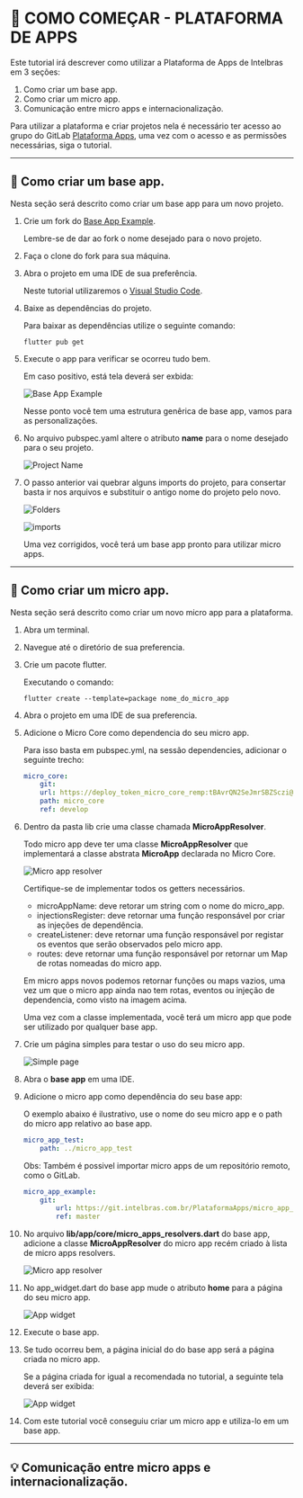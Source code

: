 #  📝 COMO COMEÇAR - PLATAFORMA DE APPS

Este tutorial irá descrever como utilizar a Plataforma de Apps de Intelbras em 3 seções:

1. Como criar um base app.
1. Como criar um micro app.
1. Comunicação entre micro apps e internacionalização.

Para utilizar a plataforma e criar projetos nela é necessário ter acesso ao grupo do GitLab [Plataforma Apps][link-plataforma-apps], uma vez com o acesso e as permissões necessárias, siga o tutorial.

---

## 🚀 Como criar um base app. 
Nesta seção será descrito como criar um base app para um novo projeto.

1. Crie um fork do [Base App Example][link-plataforma-apps].

    Lembre-se de dar ao fork o nome desejado para o novo projeto.

2. Faça o clone do fork para sua máquina.

3. Abra o projeto em uma IDE de sua preferência.

    Neste tutorial utilizaremos o  [Visual Studio Code][link-visual-studio-code].

4. Baixe as dependências do projeto.
    
    Para baixar as dependências utilize o seguinte comando:
    ```console
    flutter pub get
    ```

5. Execute o app para verificar se ocorreu tudo bem.

    Em caso positivo, está tela deverá ser exbida:

    ![Base App Example](images/base_app_example.png)

    Nesse ponto você tem uma estrutura genêrica de base app, vamos para as personalizações.

6. No arquivo pubspec.yaml altere o atributo **name** para o nome desejado para o seu projeto.
   
    ![Project Name](images/project_name.png)

7. O passo anterior vai quebrar alguns imports do projeto, para consertar basta ir nos arquivos e substituir o antigo nome do projeto pelo novo.

    ![Folders](images/folders.png)

    ![imports](images/imports.png)

    Uma vez corrigidos, você terá um base app pronto para utilizar micro apps.

---

## 📱 Como criar um micro app.
Nesta seção será descrito como criar um novo micro app para a plataforma.

1. Abra um terminal.

2. Navegue até o diretório de sua preferencia.

3. Crie um pacote flutter. 
   
    Executando o comando: 
   
    ```console
    flutter create --template=package nome_do_micro_app
    ```

4. Abra o projeto em uma IDE de sua preferencia.

5. Adicione o Micro Core como dependencia do seu micro app.
   
	Para isso basta em pubspec.yml, na sessão dependencies, adicionar o seguinte trecho:

	```yml
    micro_core:
        git:
	    url: https://deploy_token_micro_core_remp:tBAvrQN2SeJmrSBZSczi@git.intelbras.com.br/PlataformaApps/micro_core_remp.git
	    path: micro_core
	    ref: develop
    ```

6. Dentro da pasta lib crie uma classe chamada **MicroAppResolver**.
   
    Todo micro app deve ter uma classe **MicroAppResolver** que implementará a classe abstrata **MicroApp** declarada no Micro Core.

    ![Micro app resolver](images/micro_app_resolver.png)

    Certifique-se de implementar todos os getters necessários.

    - microAppName: deve retorar um string com o nome do micro_app.
    - injectionsRegister: deve retornar uma função responsável por criar as injeções de dependência.
    - createListener: deve retornar uma função responsável por registar os eventos que serão observados pelo micro app.
    - routes: deve retornar uma função responsável por retornar um Map de rotas nomeadas do micro app.

    Em micro apps novos podemos retornar funções ou maps vazios, uma vez um que o micro app ainda nao tem rotas, eventos ou injeção de dependencia, como visto na imagem acima.

    Uma vez com a classe implementada, você terá um micro app que pode ser utilizado por qualquer base app.

7.  Crie um página simples para testar o uso do seu micro app.

    ![Simple page](images/simple_page.png)

8.  Abra o **base app** em uma IDE.

9.  Adicione o micro app como dependência do seu base app:
	
    O exemplo abaixo é ilustrativo, use o nome do seu micro app e o path do micro app relativo ao base app.

	```yml
    micro_app_test:
        path: ../micro_app_test
    ```

    Obs: Também é possivel importar micro apps de um repositório remoto, como o GitLab.
    ```yml
    micro_app_example:
        git:
            url: https://git.intelbras.com.br/PlataformaApps/micro_app_example.git
            ref: master
    ```

10. No arquivo **lib/app/core/micro_apps_resolvers.dart** do base app, adicione a classe **MicroAppResolver** do micro app recém criado à lista de micro apps resolvers.

    ![Micro app resolver](images/micro_app_resolvers.png)

11. No app_widget.dart do base app mude o atributo **home** para a página do seu micro app.

    ![App widget](images/app-widget.png)

12. Execute o base app.

13. Se tudo ocorreu bem, a página inicial do do base app será a página criada no micro app.

    Se a página criada for igual a recomendada no tutorial, a seguinte tela deverá ser exibida:

    ![App widget](images/my_page_execution.png)
    
14. Com este tutorial você conseguiu criar um micro app e utiliza-lo em um base app.

---

## 💡 Comunicação entre micro apps e internacionalização.

[link-plataforma-apps]: https://git.intelbras.com.br/PlataformaApps
[link-base-app-example]: https://git.intelbras.com.br/PlataformaApps/base_app_example
[link-visual-studio-code]: https://code.visualstudio.com/
